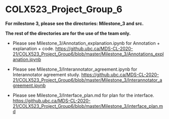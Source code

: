 # COLX523_Project_Group_6

**For milestone 3, please see the directories: Milestone_3 and src.**

**The rest of the directories are for the use of the team only.**

- Please see Milestone_3/Annotation_explanation.ipynb for Annotation + explanation + code. https://github.ubc.ca/MDS-CL-2020-21/COLX523_Project_Group6/blob/master/Milestone_3/Annotations_explanation.ipynb

- Please see Milestone_3/Interannotator_agreement.ipynb for Interannotator agreement study.  https://github.ubc.ca/MDS-CL-2020-21/COLX523_Project_Group6/blob/master/Milestone_3/Interannotator_agreement.ipynb

- Please see Milestone_3/Interface_plan.md for plan for the interface.  https://github.ubc.ca/MDS-CL-2020-21/COLX523_Project_Group6/blob/master/Milestone_3/interface_plan.md

